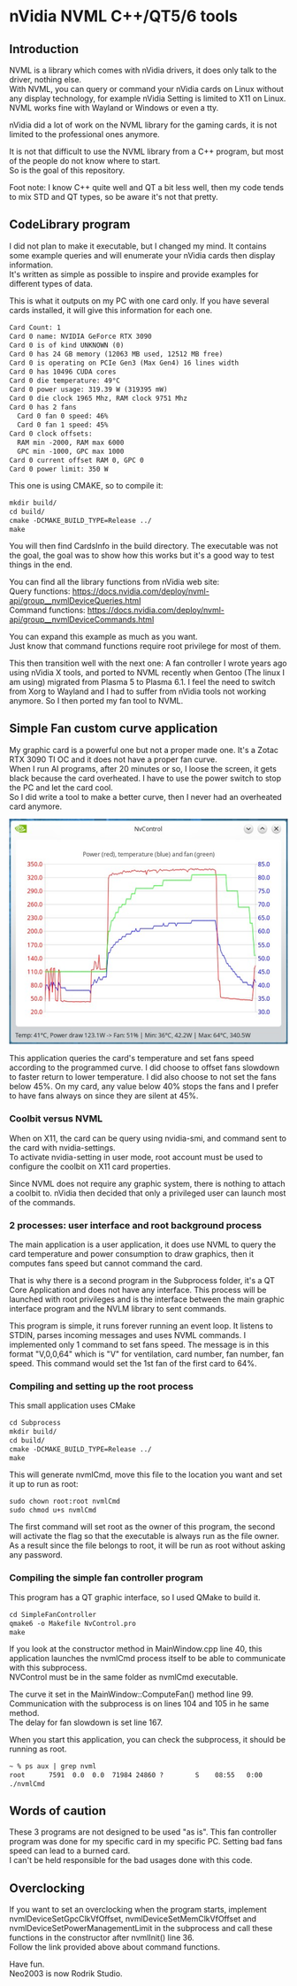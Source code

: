 # nVidia NVML C++/QT5/6 tools

## Introduction
NVML is a library which comes with nVidia drivers, it does only talk to the driver, nothing else.<br/>
With NVML, you can query or command your nVidia cards on Linux without any display technology, for example nVidia Setting is limited to X11 on Linux.<br/>
NVML works fine with Wayland or Windows or even a tty.

nVidia did a lot of work on the NVML library for the gaming cards, it is not limited to the professional ones anymore.

It is not that difficult to use the NVML library from a C++ program, but most of the people do not know where to start.<br/>
So is the goal of this repository.

Foot note: I know C++ quite well and QT a bit less well, then my code tends to mix STD and QT types, so be  aware it's not that pretty.

## CodeLibrary program
I did not plan to make it executable, but I changed my mind. It contains some example queries and will enumerate your nVidia cards then display information.<br/>
It's written as simple as possible to inspire and provide examples for different types of data.

This is what it outputs on my PC with one card only. If you have several cards installed, it will give this information for each one.

```
Card Count: 1
Card 0 name: NVIDIA GeForce RTX 3090
Card 0 is of kind UNKNOWN (0)
Card 0 has 24 GB memory (12063 MB used, 12512 MB free)
Card 0 is operating on PCIe Gen3 (Max Gen4) 16 lines width
Card 0 has 10496 CUDA cores
Card 0 die temperature: 49°C
Card 0 power usage: 319.39 W (319395 mW)
Card 0 die clock 1965 Mhz, RAM clock 9751 Mhz
Card 0 has 2 fans
  Card 0 fan 0 speed: 46%
  Card 0 fan 1 speed: 45%
Card 0 clock offsets:
  RAM min -2000, RAM max 6000
  GPC min -1000, GPC max 1000
Card 0 current offset RAM 0, GPC 0
Card 0 power limit: 350 W
```
This one is using CMAKE, so to compile it:

```
mkdir build/
cd build/
cmake -DCMAKE_BUILD_TYPE=Release ../
make
```
You will then find CardsInfo in the build directory. The executable was not the goal, the goal was to show how this works but it's a good way to test things in the end.

You can find all the library functions from nVidia web site:<br/>
Query functions: https://docs.nvidia.com/deploy/nvml-api/group__nvmlDeviceQueries.html<br/>
Command functions: https://docs.nvidia.com/deploy/nvml-api/group__nvmlDeviceCommands.html

You can expand this example as much as you want.<br/>
Just know that command functions require root privilege for most of them.

This then transition well with the next one: A fan controller I wrote years ago using nVidia X tools, and ported to NVML recently when Gentoo (The linux I am using) migrated from Plasma 5 to Plasma 6.1. I feel the need to switch from Xorg to Wayland and I had to suffer from nVidia tools not working anymore. So I then ported my fan tool to NVML.

## Simple Fan custom curve application
My graphic card is a powerful one but not a proper made one. It's a Zotac RTX 3090 TI OC and it does not have a proper fan curve.<br/>
When I run AI programs, after 20 minutes or so, I loose the screen, it gets black because the card overheated. I have to use the power switch to stop the PC and let the card cool.<br/>
So I did write a tool to make a better curve, then I never had an overheated card anymore.

![plot](./pictures/NvControl.jpg)

This application queries the card's temperature and set fans speed according to the programmed curve. I did choose to offset fans slowdown to faster return to lower temperature. I did also choose to not set the fans below 45%. On my card, any value below 40% stops the fans and I prefer to have fans always on since they are silent at 45%.

### Coolbit versus NVML
When on X11, the card can be query using nvidia-smi, and command sent to the card with nvidia-settings.<br/>
To activate nvidia-setting in user mode, root account must be used to configure the coolbit on X11 card properties.

Since NVML does not require any graphic system, there is nothing to attach a coolbit to. nVidia then decided that only a privileged user can launch most of the commands.

### 2 processes: user interface and root background process
The main application is a user application, it does use NVML to query the card temperature and power consumption to draw graphics, then it computes fans speed but cannot command the card.

That is why there is a second program in the Subprocess folder, it's a QT Core Application and does not have any interface. This process will be launched with root privileges and is the interface between the main graphic interface program and the NVLM library to sent commands.

This program is simple, it runs forever running an event loop. It listens to STDIN, parses incoming messages and uses NVML commands.
I implemented only 1 command to set fans speed. The message is in this format "V,0,0,64" which is "V" for ventilation, card number, fan number, fan speed. This command would set the 1st fan of the first card to 64%.

### Compiling and setting up the root process
This small application uses CMake

```
cd Subprocess
mkdir build/
cd build/
cmake -DCMAKE_BUILD_TYPE=Release ../
make
```

This will generate nvmlCmd, move this file to the location you want and set it up to run as root:

```
sudo chown root:root nvmlCmd
sudo chmod u+s nvmlCmd
```
The first command will set root as the owner of this program, the second will activate the flag so that the executable is always run as the file owner.<br/>
As a result since the file belongs to root, it will be run as root without asking any password.

### Compiling the simple fan controller program
This program has a QT graphic interface, so I used QMake to build it.
```
cd SimpleFanController
qmake6 -o Makefile NvControl.pro
make
```

If you look at the constructor method in MainWindow.cpp line 40, this application launches the nvmlCmd process itself to be able to communicate with this subprocess.<br/>
NVControl must be in the same folder as nvmlCmd executable.

The curve it set in the MainWindow::ComputeFan() method line 99.<br/>
Communication with the subprocess is on lines 104 and 105 in he same method.<br/>
The delay for fan slowdown is set line 167.

When you start this application, you can check the subprocess, it should be running as root.

```
~ % ps aux | grep nvml
root      7591  0.0  0.0  71984 24860 ?        S    08:55   0:00 ./nvmlCmd

```

## Words of caution
These 3 programs are not designed to be used "as is". This fan controller program was done for my specific card in my specific PC. Setting bad fans speed can lead to a burned card.<br/>
I can't be held responsible for the bad usages done with this code.

## Overclocking
If you want to set an overclocking when the program starts, implement nvmlDeviceSetGpcClkVfOffset, nvmlDeviceSetMemClkVfOffset and nvmlDeviceSetPowerManagementLimit in the subprocess and call these functions in the constructor after nvmlInit() line 36.<br/>
Follow the link provided above about command functions.

Have fun.<br/>
Neo2003 is now Rodrik Studio.
